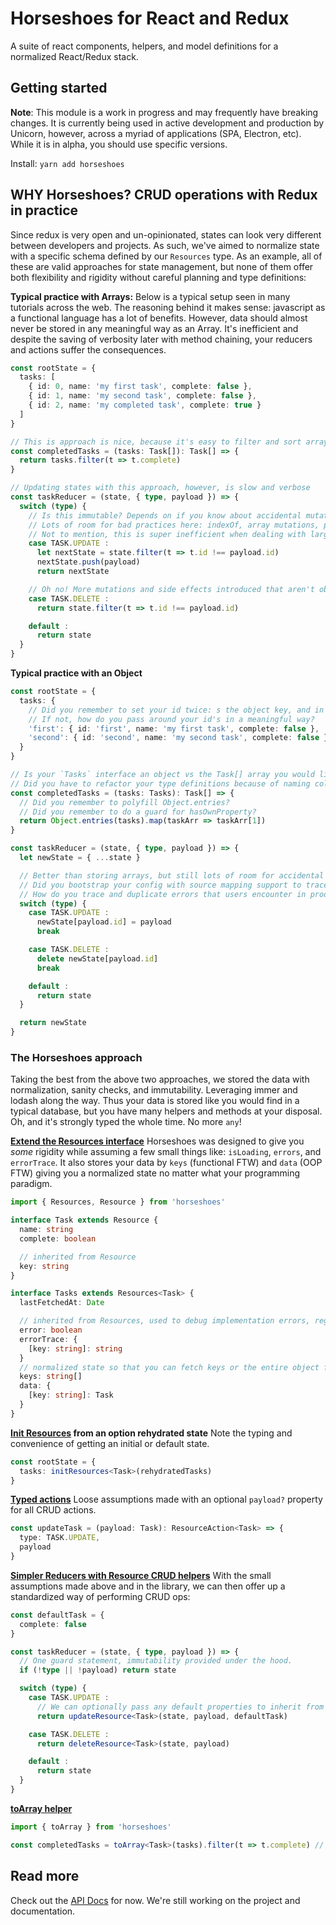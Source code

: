 # Horseshoes for React and Redux

A suite of react components, helpers, and model definitions for a normalized React/Redux stack.

## Getting started
**Note**: This module is a work in progress and may frequently have breaking changes. It is currently being used in active development and production by Unicorn, however, across a myriad of applications (SPA, Electron, etc). While it is in alpha, you should use specific versions.

Install: `yarn add horseshoes`

## WHY Horseshoes? CRUD operations with Redux in practice
Since redux is very open and un-opinionated, states can look very different between developers and projects. As such, we've aimed to normalize state with a specific schema defined by our `Resources` type. As an example, all of these are valid approaches for state management, but none of them offer both flexibility and rigidity without careful planning and type definitions:

**Typical practice with Arrays:**
Below is a typical setup seen in many tutorials across the web. The reasoning behind it makes sense: javascript as a functional language has a lot of benefits. However, data should almost never be stored in any meaningful way as an Array. It's inefficient and despite the saving of verbosity later with method chaining, your reducers and actions suffer the consequences.

```typescript
const rootState = {
  tasks: [
    { id: 0, name: 'my first task', complete: false },
    { id: 1, name: 'my second task', complete: false },
    { id: 2, name: 'my completed task', complete: true }
  ]
}

// This is approach is nice, because it's easy to filter and sort arrays
const completedTasks = (tasks: Task[]): Task[] => {
  return tasks.filter(t => t.complete)
}

// Updating states with this approach, however, is slow and verbose
const taskReducer = (state, { type, payload }) => {
  switch (type) {
    // Is this immutable? Depends on if you know about accidental mutations
    // Lots of room for bad practices here: indexOf, array mutations, push/pop
    // Not to mention, this is super inefficient when dealing with large arrays
    case TASK.UPDATE :
      let nextState = state.filter(t => t.id !== payload.id)
      nextState.push(payload)
      return nextState

    // Oh no! More mutations and side effects introduced that aren't obvious!
    case TASK.DELETE :
      return state.filter(t => t.id !== payload.id)

    default :
      return state
  }
}
```

**Typical practice with an Object**
```typescript
const rootState = {
  tasks: {
    // Did you remember to set your id twice: s the object key, and in the Task payload?
    // If not, how do you pass around your id's in a meaningful way?
    'first': { id: 'first', name: 'my first task', complete: false },
    'second': { id: 'second', name: 'my second task', complete: false }
  }
}

// Is your `Tasks` interface an object vs the Task[] array you would like to return?
// Did you have to refactor your type definitions because of naming collisions?
const completedTasks = (tasks: Tasks): Task[] => {
  // Did you remember to polyfill Object.entries?
  // Did you remember to do a guard for hasOwnProperty?
  return Object.entries(tasks).map(taskArr => taskArr[1])
}

const taskReducer = (state, { type, payload }) => {
  let newState = { ...state }

  // Better than storing arrays, but still lots of room for accidental mutations
  // Did you bootstrap your config with source mapping support to trace down improper implementation?
  // How do you trace and duplicate errors that users encounter in production?
  switch (type) {
    case TASK.UPDATE :
      newState[payload.id] = payload
      break

    case TASK.DELETE :
      delete newState[payload.id]
      break

    default :
      return state
  }

  return newState
}
```

### The Horseshoes approach
Taking the best from the above two approaches, we stored the data with normalization, sanity checks, and immutability. Leveraging immer and lodash along the way. Thus your data is stored like you would find in a typical database, but you have many helpers and methods at your disposal. Oh, and it's strongly typed the whole time. No more `any`!

**[Extend the Resources interface](https://unicorn.github.io/horseshoes/interfaces/resources.html)**
Horseshoes was designed to give you *some* rigidity while assuming a few small things like: `isLoading`, `errors`, and `errorTrace`. It also stores your data by `keys` (functional FTW) and `data` (OOP FTW) giving you a normalized state no matter what your programming paradigm.

```typescript
import { Resources, Resource } from 'horseshoes'

interface Task extends Resource {
  name: string
  complete: boolean

  // inherited from Resource
  key: string
}

interface Tasks extends Resources<Task> {
  lastFetchedAt: Date

  // inherited from Resources, used to debug implementation errors, regardless of where you have a proper source map setup.
  error: boolean
  errorTrace: {
    [key: string]: string
  }
  // normalized state so that you can fetch keys or the entire object from storage and glue them any way you want
  keys: string[]
  data: {
    [key: string]: Task
  }
}
```

**[Init Resources](https://unicorn.github.io/horseshoes/globals.html#initresources) from an option rehydrated state**
Note the typing and convenience of getting an initial or default state.

```typescript
const rootState = {
  tasks: initResources<Task>(rehydratedTasks)
}
```

**[Typed actions](https://unicorn.github.io/horseshoes/interfaces/resourceaction.html)**
Loose assumptions made with an optional `payload?` property for all CRUD actions.

```typescript
const updateTask = (payload: Task): ResourceAction<Task> => {
  type: TASK.UPDATE,
  payload
}
```

**[Simpler Reducers with Resource CRUD helpers](https://unicorn.github.io/horseshoes/globals.html#updateresource)**
With the small assumptions made above and in the library, we can then offer up a standardized way of performing CRUD ops:

```typescript
const defaultTask = {
  complete: false
}

const taskReducer = (state, { type, payload }) => {
  // One guard statement, immutability provided under the hood.
  if (!type || !payload) return state

  switch (type) {
    case TASK.UPDATE :
      // We can optionally pass any default properties to inherit from
      return updateResource<Task>(state, payload, defaultTask)

    case TASK.DELETE :
      return deleteResource<Task>(state, payload)

    default :
      return state
  }
}
```

**[toArray helper](https://unicorn.github.io/horseshoes/globals.html#toarray)**

```typescript
import { toArray } from 'horseshoes'

const completedTasks = toArray<Task>(tasks).filter(t => t.complete) // returns Task[]
```

## Read more
Check out the [API Docs](https://unicorn.github.io/horseshoes/) for now. We're still working on the project and documentation.
